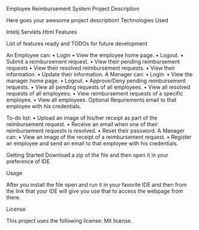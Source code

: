 Employee Reimbursement System
Project Description

Here goes your awesome project description!
Technologies Used

  Intelij
  Servlets 
  Html
Features

List of features ready and TODOs for future development

   An Employee can: 
   • Login 
   • View the employee home page.
   • Logout.
   • Submit a reimbursement request. 
   • View their pending reimbursement requests
   • View their resolved reimbursement requests.
   • View their information.
   • Update their information.
   A Manager can:
   • Login.
   • View the manager home page.
   • Logout. 
   • Approve/Deny pending reimbursement requests. 
   • View all pending requests of all employees. 
   • View all resolved requests of all employees. 
   • View reimbursement requests of a specific employee. 
   • View all employees. Optional Requirements email to that employee with his credentials.

To-do list:
• Upload an image of his/her receipt as part of the reimbursement request.
• Receive an email when one of their reimbursement requests is resolved.
• Reset their password. 
A Manager can:
• View an image of the receipt of a reimbursement request. 
• Register an employee and send an email to that employee with his credentials.
   

Getting Started
Download a zip of the file and then open it in your preference of IDE

Usage

After you install the file open and run it in your favorite IDE and then from the link that your IDE will give you use that to access the webpage from there.

License

This project uses the following license: Mit license.
